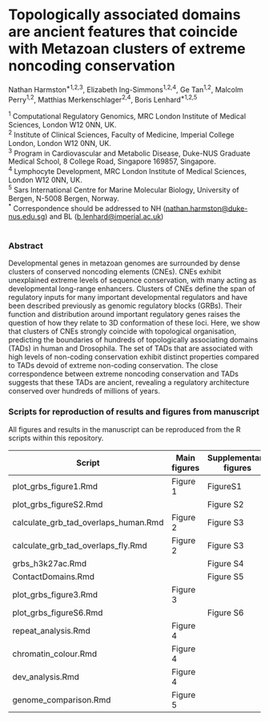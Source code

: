 # Topologically associated domains are ancient features that coincide with Metazoan clusters of extreme noncoding conservation
Nathan Harmston<sup>*1,2,3</sup>, Elizabeth Ing-Simmons<sup>1,2,4</sup>, Ge Tan<sup>1,2</sup>, Malcolm Perry<sup>1,2</sup>, Matthias Merkenschlager<sup>2,4</sup>, Boris Lenhard<sup>*1,2,5</sup>

<sup>1</sup> Computational Regulatory Genomics, MRC London Institute of Medical Sciences, London W12 0NN, UK.<br>
<sup>2</sup> Institute of Clinical Sciences, Faculty of Medicine, Imperial College London, London W12 0NN, UK.<br>
<sup>3</sup> Program in Cardiovascular and Metabolic Disease, Duke-NUS Graduate Medical School, 8 College Road, Singapore 169857, Singapore.<br>
<sup>4</sup> Lymphocyte Development, MRC London Institute of Medical Sciences, London W12 0NN, UK.</br>
<sup>5</sup> Sars International Centre for Marine Molecular Biology, University of Bergen, N-5008 Bergen, Norway.<br>
<sup>*</sup> Correspondence should be addressed to NH (nathan.harmston@duke-nus.edu.sg) and BL (b.lenhard@imperial.ac.uk)<br>
 
### Abstract
Developmental genes in metazoan genomes are surrounded by dense clusters of conserved noncoding elements (CNEs). CNEs exhibit unexplained extreme levels of sequence conservation, with many acting as developmental long-range enhancers. Clusters of CNEs define the span of regulatory inputs for many important developmental regulators and have been described previously as genomic regulatory blocks (GRBs). Their function and distribution around important regulatory genes raises the question of how they relate to 3D conformation of these loci. Here, we show that clusters of CNEs strongly coincide with topological organisation, predicting the boundaries of hundreds of topologically associating domains (TADs) in human and Drosophila. The set of TADs that are associated with high levels of non-coding conservation exhibit distinct properties compared to TADs devoid of extreme non-coding conservation. The close correspondence between extreme noncoding conservation and TADs suggests that these TADs are ancient, revealing a regulatory architecture conserved over hundreds of millions of years.
 
 ### Scripts for reproduction of results and figures from manuscript
All figures and results in the manuscript can be reproduced from the R scripts within this repository.<br>

Script | Main figures | Supplementary figures
-------| ------------- | -------------
plot_grbs_figure1.Rmd | Figure 1 | FigureS1
plot_grbs_figureS2.Rmd | | Figure S2
calculate_grb_tad_overlaps_human.Rmd | Figure 2 | Figure S3
calculate_grb_tad_overlaps_fly.Rmd | Figure 2 | Figure S3
grbs_h3k27ac.Rmd |  | Figure S4 
ContactDomains.Rmd | | Figure S5
plot_grbs_figure3.Rmd | Figure 3 | 
plot_grbs_figureS6.Rmd | | Figure S6
repeat_analysis.Rmd | Figure 4 | 
chromatin_colour.Rmd | Figure 4 |
dev_analysis.Rmd | Figure 4 |  
genome_comparison.Rmd | Figure 5 | 